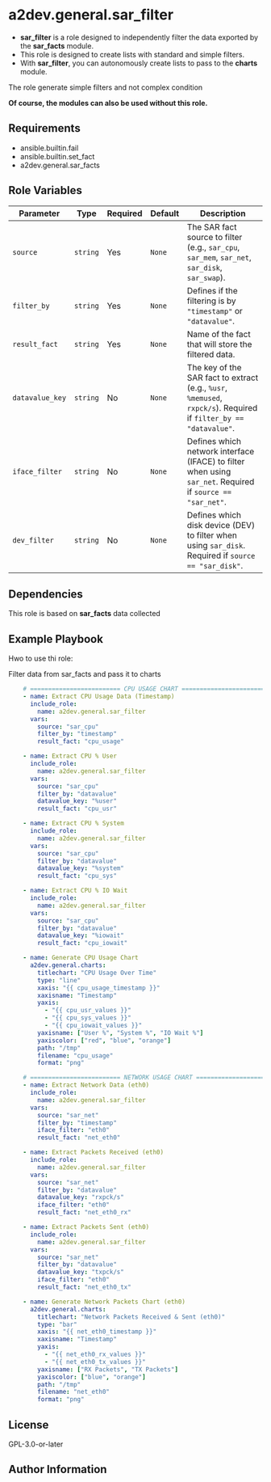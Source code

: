 a2dev.general.sar_filter
=========

- **sar_filter** is a role designed to independently filter the data exported by the **sar_facts** module.
- This role is designed to create lists with standard and simple filters.
- With **sar_filter**, you can autonomously create lists to pass to the **charts** module.

The role generate simple filters and not complex condition 


**Of course, the modules can also be used without this role.**

Requirements
------------

- ansible.builtin.fail
- ansible.builtin.set_fact
- a2dev.general.sar_facts

Role Variables
--------------

| Parameter       | Type     | Required | Default  | Description |
|---------------|---------|----------|----------|-------------|
| `source`      | `string` | Yes   | `None`   | The SAR fact source to filter (e.g., `sar_cpu`, `sar_mem`, `sar_net`, `sar_disk`, `sar_swap`). |
| `filter_by`   | `string` | Yes   | `None`   | Defines if the filtering is by `"timestamp"` or `"datavalue"`. |
| `result_fact` | `string` | Yes   | `None`   | Name of the fact that will store the filtered data. |
| `datavalue_key` | `string` | No  | `None`   | The key of the SAR fact to extract (e.g., `%usr`, `%memused`, `rxpck/s`). Required if `filter_by == "datavalue"`. |
| `iface_filter` | `string` | No   | `None`   | Defines which network interface (IFACE) to filter when using `sar_net`. Required if `source == "sar_net"`. |
| `dev_filter`   | `string` | No   | `None`   | Defines which disk device (DEV) to filter when using `sar_disk`. Required if `source == "sar_disk"`. |


Dependencies
------------

This role is based on **sar_facts** data collected

Example Playbook
----------------

Hwo to use thi role:

Filter data from sar_facts and pass it to charts 
```yaml
    # ========================= CPU USAGE CHART =========================
    - name: Extract CPU Usage Data (Timestamp)
      include_role:
        name: a2dev.general.sar_filter
      vars:
        source: "sar_cpu"
        filter_by: "timestamp"
        result_fact: "cpu_usage"

    - name: Extract CPU % User
      include_role:
        name: a2dev.general.sar_filter
      vars:
        source: "sar_cpu"
        filter_by: "datavalue"
        datavalue_key: "%user"
        result_fact: "cpu_usr"

    - name: Extract CPU % System
      include_role:
        name: a2dev.general.sar_filter
      vars:
        source: "sar_cpu"
        filter_by: "datavalue"
        datavalue_key: "%system"
        result_fact: "cpu_sys"

    - name: Extract CPU % IO Wait
      include_role:
        name: a2dev.general.sar_filter
      vars:
        source: "sar_cpu"
        filter_by: "datavalue"
        datavalue_key: "%iowait"
        result_fact: "cpu_iowait"

    - name: Generate CPU Usage Chart
      a2dev.general.charts:
        titlechart: "CPU Usage Over Time"
        type: "line"
        xaxis: "{{ cpu_usage_timestamp }}"
        xaxisname: "Timestamp"
        yaxis:
          - "{{ cpu_usr_values }}"
          - "{{ cpu_sys_values }}"
          - "{{ cpu_iowait_values }}"
        yaxisname: ["User %", "System %", "IO Wait %"]
        yaxiscolor: ["red", "blue", "orange"]
        path: "/tmp"
        filename: "cpu_usage"
        format: "png"
```
```yaml
    # ========================= NETWORK USAGE CHART =========================
    - name: Extract Network Data (eth0)
      include_role:
        name: a2dev.general.sar_filter
      vars:
        source: "sar_net"
        filter_by: "timestamp"
        iface_filter: "eth0"
        result_fact: "net_eth0"

    - name: Extract Packets Received (eth0)
      include_role:
        name: a2dev.general.sar_filter
      vars:
        source: "sar_net"
        filter_by: "datavalue"
        datavalue_key: "rxpck/s"
        iface_filter: "eth0"
        result_fact: "net_eth0_rx"

    - name: Extract Packets Sent (eth0)
      include_role:
        name: a2dev.general.sar_filter
      vars:
        source: "sar_net"
        filter_by: "datavalue"
        datavalue_key: "txpck/s"
        iface_filter: "eth0"
        result_fact: "net_eth0_tx"

    - name: Generate Network Packets Chart (eth0)
      a2dev.general.charts:
        titlechart: "Network Packets Received & Sent (eth0)"
        type: "bar"
        xaxis: "{{ net_eth0_timestamp }}"
        xaxisname: "Timestamp"
        yaxis:
          - "{{ net_eth0_rx_values }}"
          - "{{ net_eth0_tx_values }}"
        yaxisname: ["RX Packets", "TX Packets"]
        yaxiscolor: ["blue", "orange"]
        path: "/tmp"
        filename: "net_eth0"
        format: "png"
```

License
-------

GPL-3.0-or-later

Author Information
------------------